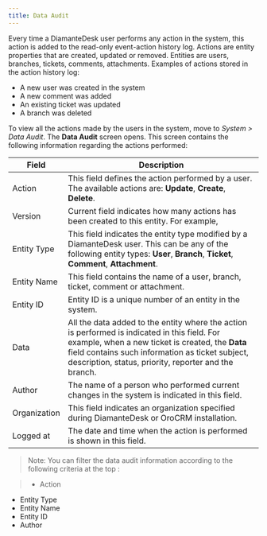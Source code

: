 ```yaml
---
title: Data Audit
---
```


Every time a DiamanteDesk user performs any action in the system, this action is added to the read-only event-action history log. Actions are entity properties that are created, updated or removed. Entities are users, branches, tickets, comments, attachments. Examples of actions stored in the action history log:

* A new user was created in the system
* A new comment was added
* An existing ticket was updated
* A branch was deleted

To view all the actions made by the users in the system, move to _System > Data Audit_. The **Data Audit** screen opens. This screen contains the following information regarding the actions performed:


Field  | Description
------------- | -------------
Action  | This field defines the action performed by a user. The available actions are: **Update**, **Create**, **Delete**.
Version | Current field indicates how many actions has been created to this entity. For example, 
Entity Type | This field indicates the entity type modified by a DiamanteDesk user. This can be any of the following entity types: **User**, **Branch**, **Ticket**, **Comment**, **Attachment**.
Entity Name | This field contains the name of a user, branch, ticket, comment or attachment.
Entity ID | Entity ID is a unique number of an entity in the system.
Data | All the data added to the entity where the action is performed is indicated in this field. For example, when a new ticket is created, the **Data** field contains such information as ticket subject, description, status, priority, reporter and the branch.
Author | The name of a person who performed current changes in the system is indicated in this field.
Organization | This field indicates an organization specified during DiamanteDesk or OroCRM installation.
Logged at | The date and time when the action is performed is shown in this field.

> Note: You can filter the data audit information according to the following criteria at the top :

>* Action
* Entity Type
* Entity Name
* Entity ID
* Author